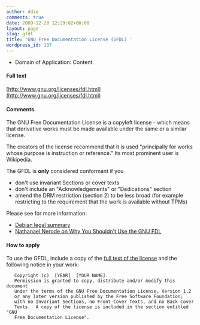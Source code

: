 ```yaml
---
author: ddie
comments: true
date: 2009-12-20 12:29:02+00:00
layout: page
slug: gfdl
title: 'GNU Free Documentation License (GFDL) '
wordpress_id: 137
---
```


 * Domain of Application: Content.

#### Full text 

[http://www.gnu.org/licenses/fdl.html](http://www.gnu.org/licenses/fdl.html)

#### Comments 

The GNU Free Documentation License is a copyleft license - which means that derivative works must be made available under the same or a similar license.

The creators of the license recommend that it is used "principally for works whose purpose is instruction or reference."  Its most prominent user is Wikipedia.

The GFDL is **only** considered conformant if you

* don't use invariant Sections or cover texts
* don't include an "Acknowledgements" or "Dedications" section
* amend the DRM restriction (section 2) to be less broad (for example restricting to the requirement that the work is available without TPMs)

Please see for more information:

* [Debian legal summary](http://people.debian.org/~srivasta/Position_Statement.xhtml)
* [ Nathanael Nerode on Why You Shouldn't Use the GNU FDL](https://web.archive.org/web/20080515215935/http://home.twcny.rr.com/nerode/neroden/fdl.html)


#### How to apply 

To use the GFDL, include a copy of the [full text of the license](http://www.gnu.org/licenses/fdl.html) and the following notice in your work:

    
    
       Copyright (c)  [YEAR]  [YOUR NAME].
       Permission is granted to copy, distribute and/or modify this document
       under the terms of the GNU Free Documentation License, Version 1.2
       or any later version published by the Free Software Foundation;
       with no Invariant Sections, no Front-Cover Texts, and no Back-Cover
       Texts.  A copy of the license is included in the section entitled "GNU
       Free Documentation License".
    




